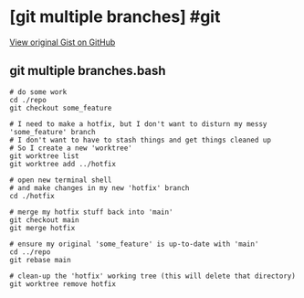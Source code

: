 # [git multiple branches] #git

[View original Gist on GitHub](https://gist.github.com/Integralist/baa244ccb85f1e67044136f6e2f71001)

## git multiple branches.bash

```shell
# do some work
cd ./repo
git checkout some_feature

# I need to make a hotfix, but I don't want to disturn my messy 'some_feature' branch
# I don't want to have to stash things and get things cleaned up
# So I create a new 'worktree'
git worktree list
git worktree add ../hotfix

# open new terminal shell
# and make changes in my new 'hotfix' branch
cd ./hotfix

# merge my hotfix stuff back into 'main'
git checkout main
git merge hotfix

# ensure my original 'some_feature' is up-to-date with 'main'
cd ../repo
git rebase main

# clean-up the 'hotfix' working tree (this will delete that directory)
git worktree remove hotfix
```

